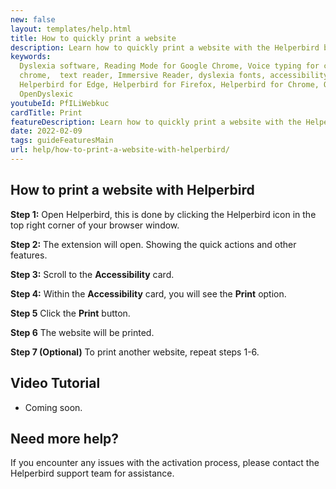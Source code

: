 ```yaml
---
new: false
layout: templates/help.html
title: How to quickly print a website
description: Learn how to quickly print a website with the Helperbird browser extension.
keywords:
  Dyslexia software, Reading Mode for Google Chrome, Voice typing for chrome, Text to speech for
  chrome,  text reader, Immersive Reader, dyslexia fonts, accessibility software, dyslexia software,
  Helperbird for Edge, Helperbird for Firefox, Helperbird for Chrome, Opendyslexic for Chrome,
  OpenDyslexic
youtubeId: PfILiWebkuc
cardTitle: Print
featureDescription: Learn how to quickly print a website with the Helperbird browser extension.
date: 2022-02-09
tags: guideFeaturesMain
url: help/how-to-print-a-website-with-helperbird/
---
```


## How to print a website with Helperbird

**Step 1:** Open Helperbird, this is done by clicking the Helperbird icon in the top right corner of your browser window.

**Step 2:** The extension will open. Showing the quick actions and other features.

**Step 3:** Scroll to the **Accessibility** card.

**Step 4:** Within the **Accessibility** card, you will see the **Print** option.

**Step 5** Click the **Print** button.

**Step 6** The website will be printed.

**Step 7 (Optional)** To print another website, repeat steps 1-6.


## Video Tutorial

- Coming soon.



## Need more help?

If you encounter any issues with the activation process, please contact the Helperbird support team for assistance.






